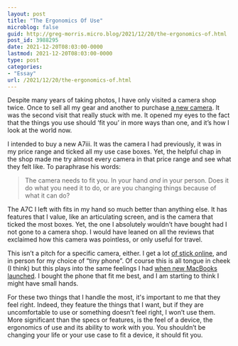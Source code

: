 ```yaml
---
layout: post
title: "The Ergonomics Of Use"
microblog: false
guid: http://greg-morris.micro.blog/2021/12/20/the-ergonomics-of.html
post_id: 3988295
date: 2021-12-20T08:03:00-0000
lastmod: 2021-12-20T08:03:00-0000
type: post
categories:
- "Essay"
url: /2021/12/20/the-ergonomics-of.html
---
```

<p>Despite many years of taking photos, I have only visited a camera shop twice. Once to sell all my gear and another to purchase <a href="https://gregmorris.co.uk/blog/having-a-camera/">a new camera</a>. It was the second visit that really stuck with me. It opened my eyes to the fact that the things you use should ‘fit you’ in more ways than one, and it’s how I look at the world now.</p><p>I intended to buy a new A7iii. It was the camera I had previously, it was in my price range and ticked all my use case boxes. Yet, the helpful chap in the shop made me try almost every camera in that price range and see what they felt like. To paraphrase his words:</p><blockquote>The camera needs to fit you. In your hand <em>and</em> in your person. Does it do what you need it to do, or are you changing things because of what it can do?</blockquote><p>The A7C I left with fits in my hand so much better than anything else. It has features that I value, like an articulating screen, and is the camera that ticked the most boxes. Yet, the one I absolutely wouldn’t have bought had I not gone to a camera shop. I would have leaned on all the reviews that exclaimed how this camera was pointless, or only useful for travel.</p><p>This isn’t a pitch for a specific camera, either. I get a lot <a href="https://twitter.com/GR36/status/1470451209865736201?s=20">of stick online</a>, and in person for my choice of “tiny phone”. Of course this is all tongue in cheek (I think) but this plays into the same feelings I had <a href="https://gregmorris.co.uk/blog/the-pro-default/">when new MacBooks launched</a>. I bought the phone that fit me best, and I am starting to think I might have small hands.</p><p>For these two things that I handle the most, it's important to me that they feel right. Indeed, they feature the things that I want, but if they are uncomfortable to use or something doesn’t feel right, I won’t use them. More significant than the specs or features, is the feel of a device, the ergonomics of use and its ability to work with you. You shouldn’t be changing your life or your use case to fit a device, it should fit you.</p>
